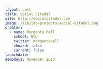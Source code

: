 ```yaml
---
layout: post
title: Social Citadel
site: http://socialcitadel.com
image: /lib/img/projects/social-citadel.png
creator: 
  - name: Morgante Pell
    school: NYU 
    twitter: morgantepell
    eboard: false
    current: false
launchdate:
demodays: November 2013
---
```

